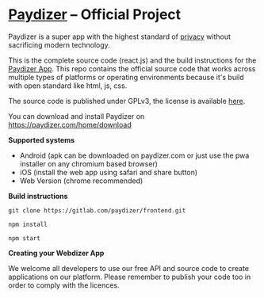 # [Paydizer](https://paydizer.com) – Official Project

Paydizer is a super app with the highest standard of [privacy](https://paydizer.com/pages/privacy) without sacrificing modern technology.

This is the complete source code (react.js) and the build instructions for the [Paydizer App](https://paydizer.com).
This repo contains the official source code that works across multiple types of platforms or operating environments because it's build with open standard like html, js, css.

The source code is published under GPLv3, the license is available [here](https://gitlab.com/paydizer/frontend/-/blob/master/LICENSE).

You can download and install Paydizer on https://paydizer.com/home/download

**Supported systems**
- Android (apk can be downloaded on paydizer.com or just use the pwa installer on any chromium based browser)
- iOS (install the web app using safari and share button)
- Web Version (chrome recommended)


**Build instructions**

`git clone https://gitlab.com/paydizer/frontend.git`

`npm install`

`npm start`

**Creating your Webdizer App**

We welcome all developers to use our free API and source code to create applications on our platform.
Please remember to publish your code too in order to comply with the licences.



